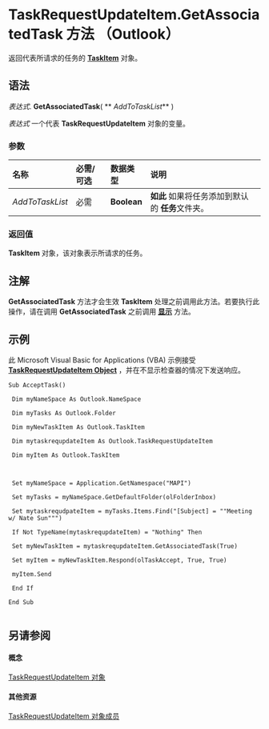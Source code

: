 
# TaskRequestUpdateItem.GetAssociatedTask 方法 （Outlook）

返回代表所请求的任务的  **[TaskItem](5df8cfa5-5460-a5a1-a130-ba5bca1a0091.md)** 对象。


## 语法

 _表达式_. **GetAssociatedTask**( ** _AddToTaskList_** )

 _表达式_ 一个代表 **TaskRequestUpdateItem** 对象的变量。


### 参数



|**名称**|**必需/可选**|**数据类型**|**说明**|
|:-----|:-----|:-----|:-----|
| _AddToTaskList_|必需|**Boolean**|**如此** 如果将任务添加到默认的 **任务**文件夹。|

### 返回值

 **TaskItem** 对象，该对象表示所请求的任务。


## 注解

 **GetAssociatedTask** 方法才会生效 **TaskItem** 处理之前调用此方法。若要执行此操作，请在调用 **GetAssociatedTask** 之前调用 **[显示](fea0619d-06dc-df44-fe93-5756eefb1be0.md)** 方法。


## 示例

此 Microsoft Visual Basic for Applications (VBA) 示例接受  **[TaskRequestUpdateItem Object](5bc407fe-b3f6-3e46-8b91-e2ed96292cec.md)** ，并在不显示检查器的情况下发送响应。


```
Sub AcceptTask() 
 
 Dim myNameSpace As Outlook.NameSpace 
 
 Dim myTasks As Outlook.Folder 
 
 Dim myNewTaskItem As Outlook.TaskItem 
 
 Dim mytaskrequpdateItem As Outlook.TaskRequestUpdateItem 
 
 Dim myItem As Outlook.TaskItem 
 
 
 
 Set myNameSpace = Application.GetNamespace("MAPI") 
 
 Set myTasks = myNameSpace.GetDefaultFolder(olFolderInbox) 
 
 Set mytaskrequdpateItem = myTasks.Items.Find("[Subject] = ""Meeting w/ Nate Sun""") 
 
 If Not TypeName(mytaskrequpdateItem) = "Nothing" Then 
 
 Set myNewTaskItem = mytaskrequpdateItem.GetAssociatedTask(True) 
 
 Set myItem = myNewTaskItem.Respond(olTaskAccept, True, True) 
 
 myItem.Send 
 
 End If 
 
End Sub 
 

```


## 另请参阅


#### 概念


[TaskRequestUpdateItem 对象](5bc407fe-b3f6-3e46-8b91-e2ed96292cec.md)
#### 其他资源


[TaskRequestUpdateItem 对象成员](f4a396b3-c2f7-68a7-efa7-877328a7fc21.md)